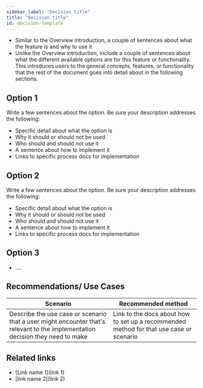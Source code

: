 ```yaml
---
sidebar_label: "Decision title"
title: "Decision title"
id: decision-template
---
```


<!-- Decision doc example includes astro/set-up-ci-cd.md https://www.astronomer.io/docs/astro/set-up-ci-cd -->

- Similar to the Overview introduction, a couple of sentences about what the feature is and why to use it
- Unlike the Overview introduction, include a couple of sentences about what the different available options are for this feature or functionality. This introduces users to the general concepts, features, or functionality that the rest of the document goes into detail about in the following sections.

## Option 1

Write a few sentences about the option. Be sure your description addresses the following:

- Specific detail about what the option is
- Why it should or should not be used
- Who should and should not use it
- A sentence about how to implement it
- Links to specific process docs for implementation

## Option 2

Write a few sentences about the option. Be sure your description addresses the following:

- Specific detail about what the option is
- Why it should or should not be used
- Who should and should not use it
- A sentence about how to implement it
- Links to specific process docs for implementation

## Option 3

- ....

## Recommendations/ Use Cases

<!-- see https://www.astronomer.io/docs/astro/environment-variables#example-use-cases or https://www.astronomer.io/docs/astro/manage-connections-variables#choose-a-connection-and-variable-management-strategy as examples -->

| Scenario                                                                                                                       | Recommended method                                                                      |
| ------------------------------------------------------------------------------------------------------------------------------ | --------------------------------------------------------------------------------------- |
| Describe the use case or scenario that a user might encounter that's relevant to the implementation decision they need to make | Link to the docs about how to set up a recommended method for that use case or scenario |

## Related links
- [Link name 1](link 1)
- [link name 2](link 2)
